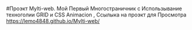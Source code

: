 #Проэкт Mylti-web.
Мой Первый Многостраничник с Использывание техноголии GRID и CSS Animacion ,
Ссылыка на проэкт для Просмотра https://lemo4848.github.io/Mylti-web/ 

